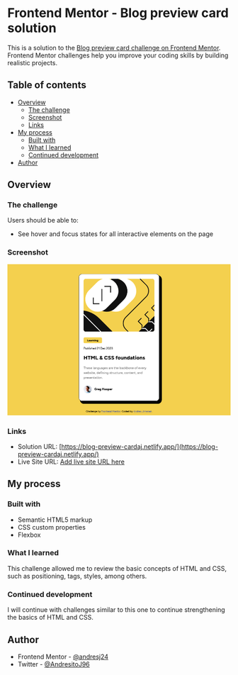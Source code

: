# Frontend Mentor - Blog preview card solution

This is a solution to the [Blog preview card challenge on Frontend Mentor](https://www.frontendmentor.io/challenges/blog-preview-card-ckPaj01IcS). Frontend Mentor challenges help you improve your coding skills by building realistic projects. 

## Table of contents

- [Overview](#overview)
  - [The challenge](#the-challenge)
  - [Screenshot](#screenshot)
  - [Links](#links)
- [My process](#my-process)
  - [Built with](#built-with)
  - [What I learned](#what-i-learned)
  - [Continued development](#continued-development)
- [Author](#author)

## Overview

### The challenge

Users should be able to:

- See hover and focus states for all interactive elements on the page

### Screenshot

![](images/screenshot.png)

### Links

- Solution URL: [https://blog-preview-cardaj.netlify.app/](https://blog-preview-cardaj.netlify.app/)
- Live Site URL: [Add live site URL here](https://your-live-site-url.com)

## My process

### Built with

- Semantic HTML5 markup
- CSS custom properties
- Flexbox

### What I learned

This challenge allowed me to review the basic concepts of HTML and CSS, such as positioning, tags, styles, among others.

### Continued development

I will continue with challenges similar to this one to continue strengthening the basics of HTML and CSS.

## Author

- Frontend Mentor - [@andresj24](https://www.frontendmentor.io/profile/andresj24)
- Twitter - [@AndresitoJ96](https://x.com/AndresitoJ96)



